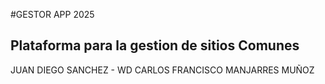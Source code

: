 #GESTOR APP 2025
## Plataforma para la gestion  de sitios Comunes
JUAN DIEGO SANCHEZ - WD
CARLOS FRANCISCO MANJARRES MUÑOZ